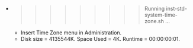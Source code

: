 * >>>>>>>>> Running inst-std-system-time-zone.sh ...
  * Insert Time Zone menu in Administration.
  * Disk size = 4135544K. Space Used = 4K. Runtime = 00:00:00:01.

